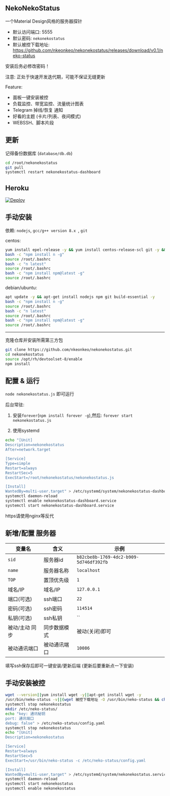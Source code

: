 ## NekoNekoStatus

一个Material Design风格的服务器探针

- 默认访问端口: 5555
- 默认密码: `nekonekostatus`
- 默认被控下载地址: https://github.com/nkeonkeo/nekonekostatus/releases/download/v0.1/neko-status

安装后务必修改密码！

注意: 正处于快速开发迭代期，可能不保证无缝更新

Feature:

- 面板一键安装被控
- 负载监控、带宽监控、流量统计图表
- Telegram 掉线/恢复 通知
- 好看的主题 (卡片/列表、夜间模式)
- WEBSSH、脚本片段


## 更新

记得备份数据库 (`database/db.db`)

```bash
cd /root/nekonekostatus
git pull
systemctl restart nekonekostatus-dashboard
```

## Heroku
[![Deploy](https://www.herokucdn.com/deploy/button.svg)](https://www.heroku.com/deploy?template=https://github.com/ewehiuw3743283478/nekonekostatus/tree/b0df3d1d3a20fb895b5a4c21936302ade6601095)


## 手动安装

依赖: `nodejs`, `gcc/g++ version 8.x `, `git`

centos: 

```bash
yum install epel-release -y && yum install centos-release-scl git -y && yum install nodejs devtoolset-8-gcc* -y
bash -c "npm install n -g"
source /root/.bashrc
bash -c "n latest"
source /root/.bashrc
bash -c "npm install npm@latest -g"
source /root/.bashrc
```

debian/ubuntu:

```bash
apt update -y && apt-get install nodejs npm git build-essential -y
bash -c "npm install n -g"
source /root/.bashrc
bash -c "n latest"
source /root/.bashrc
bash -c "npm install npm@latest -g"
source /root/.bashrc
```

---

克隆仓库并安装所需第三方包

```bash
git clone https://github.com/nkeonkeo/nekonekostatus.git
cd nekonekostatus
source /opt/rh/devtoolset-8/enable
npm install
```

## 配置 & 运行

`node nekonekostatus.js` 即可运行

后台常驻:

1. 安装`forever`(`npm install forever -g`),然后: `forever start nekonekostatus.js`
   
2. 使用systemd
   
```bash
echo "[Unit]
Description=nekonekostatus
After=network.target

[Service]
Type=simple
Restart=always
RestartSec=5
ExecStart=/root/nekonekostatus/nekonekostatus.js

[Install]
WantedBy=multi-user.target" > /etc/systemd/system/nekonekostatus-dashboard.service
systemctl daemon-reload
systemctl enable nekonekostatus-dashboard.service
systemctl start nekonekostatus-dashboard.service
```

https请使用nginx等反代

## 新增/配置 服务器

|变量名|含义|示例|
|-|-|-|
|`sid`|服务器id|`b82cbe8b-1769-4dc2-b909-5d746df392fb`|
|`name`|服务器名称|`localhost`|
|`TOP`|置顶优先级|`1`|
|域名/IP|域名/IP|`127.0.0.1`|
|端口(可选)|ssh端口|`22`|
|密码(可选)|ssh密码|`114514`|
|私钥(可选)|ssh私钥|``|
|被动/主动 同步|同步数据模式|被动(关闭)即可|
|被动通讯端口|被动通讯端口|`10086`|

填写ssh保存后即可一键安装/更新后端 (更新后要重新点一下安装)

## 手动安装被控

```bash
wget --version||yum install wget -y||apt-get install wget -y
/usr/bin/neko-status -v||(wget 被控下载地址 -O /usr/bin/neko-status && chmod +x /usr/bin/neko-status)
systemctl stop nekonekostatus
mkdir /etc/neko-status/
echo "key: 通讯秘钥
port: 通讯端口
debug: false" > /etc/neko-status/config.yaml
systemctl stop nekonekostatus
echo "[Unit]
Description=nekonekostatus

[Service]
Restart=always
RestartSec=5
ExecStart=/usr/bin/neko-status -c /etc/neko-status/config.yaml

[Install]
WantedBy=multi-user.target" > /etc/systemd/system/nekonekostatus.service
systemctl daemon-reload
systemctl start nekonekostatus
systemctl enable nekonekostatus
```
